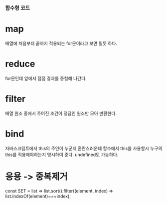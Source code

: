 ### 함수형 코드 

# map 

  배열에 처음부터 끝까지 적용되는 for문이라고 보면 될듯 하다. 

# reduce 

  for문인데 앞에서 점점 결과를 중첩해 나간다.

# filter

  배열 원소 중에서 주어진 조건이 정답인 원소만 모아 반환한다.

# bind

  자바스크립트에서 this의 주인이  누군지 혼란스러운데 함수에서 this를 사용할시 누구의 this를 적용해야하는지 명시하여 준다.
  undefined도 가능하다.
  
 
# 응용 -> 중복제거 

  const SET = list => list.sort().filter((element, index) => list.indexOf(element)===index);      
  
  



